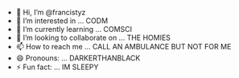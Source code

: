 - 👋 Hi, I’m @francistyz
- 👀 I’m interested in ... CODM
- 🌱 I’m currently learning ... COMSCI
- 💞️ I’m looking to collaborate on ... THE HOMIES
- 📫 How to reach me ... CALL AN AMBULANCE BUT NOT FOR ME 
- 😄 Pronouns: ... DARKERTHANBLACK
- ⚡ Fun fact: ... IM SLEEPY


